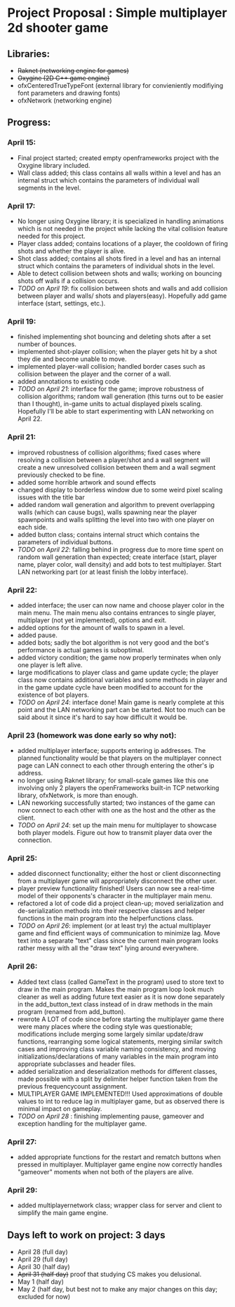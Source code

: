 # Project Proposal : Simple multiplayer 2d shooter game
## Libraries: 
  * ~~Raknet (networking engine for games)~~
  * ~~Oxygine (2D C++ game engine)~~
  * ofxCenteredTrueTypeFont (external library for convieniently modifiying font parameters and drawing fonts)
  * ofxNetwork (networking engine)
## Progress:
### April 15:
 * Final project started; created empty openframeworks project with the Oxygine library included.
 * Wall class added; this class contains all walls within a level and has an internal struct which contains the parameters of individual wall segments in the level.
### April 17:
 * No longer using Oxygine library; it is specialized in handling animations which is not needed in the project while lacking the vital collision feature needed for this project.
 * Player class added; contains locations of a player, the cooldown of firing shots and whether the player is alive.
 * Shot class added; contains all shots fired in a level and has an internal struct which contains the parameters of individual shots in the level.
 * Able to detect collision between shots and walls; working on bouncing shots off walls if a collision occurs.
 * _TODO on April 19_: fix collision between shots and walls and add collision between player and walls/ shots and players(easy). Hopefully add game interface (start, settings, etc.).
### April 19:
 * finished implementing shot bouncing and deleting shots after a set number of bounces.
 * implemented shot-player collision; when the player gets hit by a shot they die and become unable to move.
 * implemented player-wall collision; handled border cases such as collision between the player and the corner of a wall.
 * added annotations to existing code
 * _TODO on April 21_: interface for the game; improve robustness of collision algorithms; random wall generation (this turns out to be easier than I thought), in-game units to actual displayed pixels scaling. Hopefully I'll be able to start experimenting with LAN networking on April 22.
### April 21:
 * improved robustness of collision algorithms; fixed cases where resolving a collision between a player/shot and a wall segment will create a new unresolved collision between them and a wall segment previously checked to be fine.
 * added some horrible artwork and sound effects
 * changed display to borderless window due to some weird pixel scaling issues with the title bar
 * added random wall generation and algorithm to prevent overlapping walls (which can cause bugs), walls spawning near the player spawnpoints and walls splitting the level into two with one player on each side.
 * added button class; contains internal struct which contains the parameters of individual buttons.
 * _TODO on April 22_: falling behind in progress due to more time spent on random wall generation than expected; create interface (start, player name, player color, wall density) and add bots to test multiplayer. Start LAN networking part (or at least finish the lobby interface).
### April 22:
 * added interface; the user can now name and choose player color in the main menu. The main menu also contains entrances to single player, multiplayer (not yet implemented), options and exit.
 * added options for the amount of walls to spawn in a level.
 * added pause.
 * added bots; sadly the bot algorithm is not very good and the bot's performance is actual games is suboptimal.
 * added victory condition; the game now properly terminates when only one player is left alive.
 * large modifications to player class and game update cycle; the player class now contains additional variables and some methods in player and in the game update cycle have been modified to account for the existence of bot players.
 * _TODO on April 24_: interface done! Main game is nearly complete at this point and the LAN networking part can be started. Not too much can be said about it since it's hard to say how difficult it would be.
### April 23 (homework was done early so why not):
 * added multiplayer interface; supports entering ip addresses. The planned functionality would be that players on the multiplayer connect page can LAN connect to each other through entering the other's ip address.
 * no longer using Raknet library; for small-scale games like this one involving only 2 players the openFrameworks built-in TCP networking library, ofxNetwork, is more than enough.
 * LAN neworking successfully started; two instances of the game can now connect to each other with one as the host and the other as the client.
 * _TODO on April 24_: set up the main menu for multiplayer to showcase both player models. Figure out how to transmit player data over the connection.
### April 25:
 * added disconnect functionality; either the host or client disconnecting from a multiplayer game will appropriately disconnect the other user.
 * player preview functionality finished! Users can now see a real-time model of their opponents's character in the multiplayer main menu.
 * refactored a lot of code did a project clean-up; moved serialization and de-serialization methods into their respective classes and helper functions in the main program into the helperfunctions class. 
 * _TODO on April 26_: implement (or at least try) the actual multiplayer game and find efficient ways of communication to minimize lag. Move text into a separate "text" class since the current main program looks rather messy with all the "draw text" lying around everywhere.
### April 26:
 * Added text class (called GameText in the program) used to store text to draw in the main program. Makes the main program loop look much cleaner as well as adding future text easier as it is now done separately in the add_button_text class instead of in draw methods in the main program (renamed from add_button).
 * rewrote A LOT of code since before starting the multiplayer game there were many places where the coding style was questionable; modifications include merging some largely similar update/draw functions, rearranging some logical statements, merging similar switch cases and improving class variable naming consistency, and moving initializations/declarations of many variables in the main program into appropriate subclasses and header files.
 * added serialization and deserialization methods for different classes, made possible with a split by delimiter helper function taken from the previous frequencycount assignment.
 * MULTIPLAYER GAME IMPLEMENTED!!! Used approximations of double values to int to reduce lag in multiplayer game, but as observed there is minimal impact on gameplay.
 * _TODO on April 28_ : finishing implementing pause, gameover and exception handling for the multiplayer game. 
### April 27:
 * added appropriate functions for the restart and rematch buttons when pressed in multiplayer. Multiplayer game engine now correctly handles "gameover" moments when not both of the players are alive.
### April 29:
 * added multiplayernetwork class; wrapper class for server and client to simplify the main game engine.
 ## Days left to work on project: 3 days
* April 28 (full day)
* April 29 (full day)
* April 30 (half day)
* ~~April 31 (half day)~~ proof that studying CS makes you delusional.
* May 1 (half day)
* May 2 (half day, but best not to make any major changes on this day; excluded for now)

